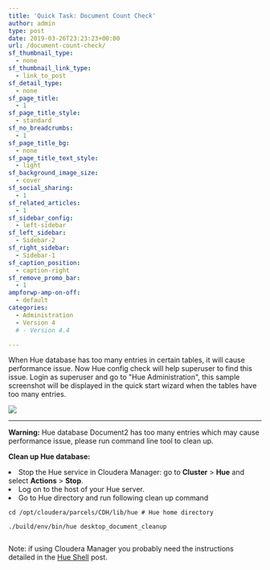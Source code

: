 ```yaml
---
title: 'Quick Task: Document Count Check'
author: admin
type: post
date: 2019-03-26T23:23:23+00:00
url: /document-count-check/
sf_thumbnail_type:
  - none
sf_thumbnail_link_type:
  - link_to_post
sf_detail_type:
  - none
sf_page_title:
  - 1
sf_page_title_style:
  - standard
sf_no_breadcrumbs:
  - 1
sf_page_title_bg:
  - none
sf_page_title_text_style:
  - light
sf_background_image_size:
  - cover
sf_social_sharing:
  - 1
sf_related_articles:
  - 1
sf_sidebar_config:
  - left-sidebar
sf_left_sidebar:
  - Sidebar-2
sf_right_sidebar:
  - Sidebar-1
sf_caption_position:
  - caption-right
sf_remove_promo_bar:
  - 1
ampforwp-amp-on-off:
  - default
categories:
  - Administration
  - Version 4
  # - Version 4.4

---
```

When Hue database has too many entries in certain tables, it will cause performance issue. Now Hue config check will help superuser to find this issue. Login as superuser and go to "Hue Administration", this sample screenshot will be displayed in the quick start wizard when the tables have too many entries.

[<img class="size-full wp-image-5802 aligncenter" src="https://cdn.gethue.com/uploads/2019/03/Doc2CountCheck.png"/>][1]

****

**Warning:** <span style="font-weight: 400;">Hue database Document2 has too many entries which may cause performance issue, please run command line tool to clean up.</span>

**Clean up Hue database:**

<li style="font-weight: 400;">
  <span style="font-weight: 400;">Stop the Hue service in Cloudera Manager: go to </span><b>Cluster</b><span style="font-weight: 400;"> > </span><b>Hue</b><span style="font-weight: 400;"> and select </span><b>Actions</b><span style="font-weight: 400;"> > </span><b>Stop</b><span style="font-weight: 400;">.</span>
</li>
<li style="font-weight: 400;">
  <span style="font-weight: 400;">Log on to the host of your Hue server.</span>
</li>
<li style="font-weight: 400;">
  <span style="font-weight: 400;">Go to Hue directory and run following clean up command</span>
</li>

<pre><code class="bash">cd /opt/cloudera/parcels/CDH/lib/hue # Hue home directory

./build/env/bin/hue desktop_document_cleanup

</code></pre>

Note: if using Cloudera Manager you probably need the instructions detailed in the [Hue Shell][2] post.

 [1]: https://cdn.gethue.com/uploads/2019/03/Doc2CountCheck.png
 [2]: https://gethue.com/quick-task-how-to-count-the-documents-of-a-user-via-the-shell/

